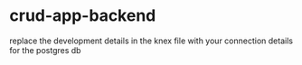 # crud-app-backend

replace the development details in the knex file with your connection details for the postgres db